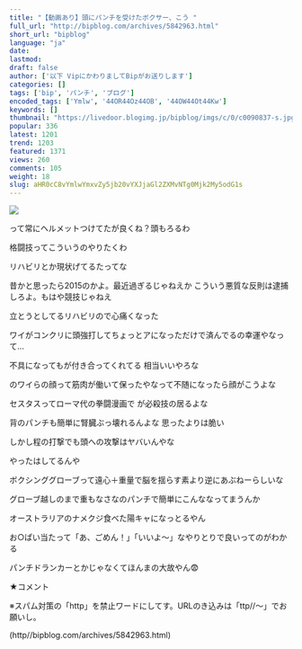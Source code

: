 ```yaml
---
title: "【動画あり】頭にパンチを受けたボクサー、こう "
full_url: "http://bipblog.com/archives/5842963.html"
short_url: "bipblog"
language: "ja"
date: 
lastmod: 
draft: false
author: ['以下 VipにかわりましてBipがお送りします']
categories: []
tags: ['bip', 'パンチ', 'ブログ']
encoded_tags: ['Ymlw', '44OR44Oz44OB', '44OW44Ot44Kw']
keywords: []
thumbnail: "https://livedoor.blogimg.jp/bipblog/imgs/c/0/c0090837-s.jpg"
popular: 336
latest: 1201
trend: 1203
featured: 1371
views: 260
comments: 105
weight: 18
slug: aHR0cC8vYmlwYmxvZy5jb20vYXJjaGl2ZXMvNTg0Mjk2My5odG1s
---
```


![](https://livedoor.blogimg.jp/bipblog/imgs/c/0/c0090837-s.jpg)

<div><p>って常にヘルメットつけてたが良くね？頭もろるわ</p><p>格闘技ってこういうのやりたくわ</p><p>リハビリとか現状げてるたってな</p><p>昔かと思ったら2015のかよ。最近過ぎるじゃねえか こういう悪質な反則は逮捕しろよ。もはや競技じゃねえ</p><p>立とうとしてるリハビリので心痛くなった</p><p>ワイがコンクリに頭強打してちょっとアになっただけで済んでるの幸運やなって…</p><p>不具になってもが付き合ってくれてる 相当いいやろな</p><p>のワイらの顔って筋肉が働いて保ったやなって不随になったら顔がこうよな</p><p>セスタスってローマ代の拳闘漫画で が必殺技の居るよな</p><p>背のパンチも簡単に腎臓ぶっ壊れるんよな 思ったよりは脆い</p><p>しかし程の打撃でも頭への攻撃はヤバいんやな</p><p>やったはしてるんや</p><p>ボクシンググローブって遠心＋重量で脳を揺らす素より逆にあぶねーらしいな</p><p>グローブ越しのまで重もなさなのパンチで簡単にこんななってまうんか</p><p>オーストラリアのナメクジ食べた陽キャになっとるやん</p><p>お○ぱい当たって「あ、ごめん！」「いいよ～」なやりとりで良いってのがわかる</p><p>パンチドランカーとかじゃなくてほんまの大故やん😨</p><p class='meiryo'>★コメント</p><p class='center'><p class='kyakuchu center'>※スパム対策の「http」を禁止ワードにしてす。URLのき込みは「ttp//～」でお願いし。</p></p> </div>

(http//bipblog.com/archives/5842963.html)
